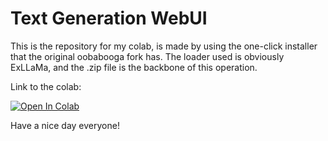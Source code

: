 # Text Generation WebUI
This is the repository for my colab, is made by using the one-click installer that the original oobabooga fork has.
The loader used is obviously ExLLaMa, and the .zip file is the backbone of this operation.

Link to the colab:

[![Open In Colab](https://colab.research.google.com/assets/colab-badge.svg)](https://colab.research.google.com/github/ManuDash5/Textgen_webui_NEW/blob/main/TEXT_GEN_WEBUI_8K.ipynb)

Have a nice day everyone!
